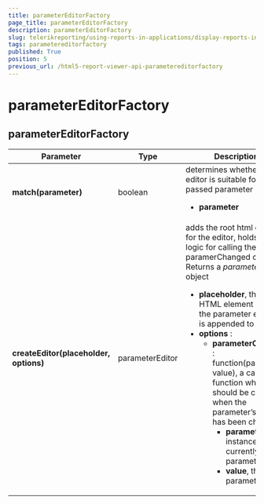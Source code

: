 ```yaml
---
title: parameterEditorFactory
page_title: parameterEditorFactory 
description: parameterEditorFactory
slug: telerikreporting/using-reports-in-applications/display-reports-in-applications/web-application/html5-report-viewer/api-reference/parametereditorfactory
tags: parametereditorfactory
published: True
position: 5
previous_url: /html5-report-viewer-api-parametereditorfactory
---
```

<style>
table th:first-of-type {
    width: 20%;
}
table th:nth-of-type(2) {
    width: 10%;
}
table th:nth-of-type(3) {
    width: 70%;
}
</style>

# parameterEditorFactory

## parameterEditorFactory

| Parameter | Type | Description |
| ------ | ------ | ------ |
| __match(parameter)__ |boolean|determines whether the editor is suitable for the passed parameter<ul><li>__parameter__</li></ul>|
| __createEditor(placeholder, options)__ |parameterEditor|adds the root html element for the editor, holds the logic for calling the paramerChanged callback. Returns a _parameterEditor_ object<ul><li>__placeholder__, this is the HTML element which the parameter editor UI is appended to</li><li>__options__ :<ul><li>__parameterChanged__ : function(parameter, value), a callback function which should be called when the parameter’s value has been changed<ul><li>__parameter__, the instance of the currently edited parameter</li><li>__value__, the new parameter value</li></ul></li></ul></li></ul>|
